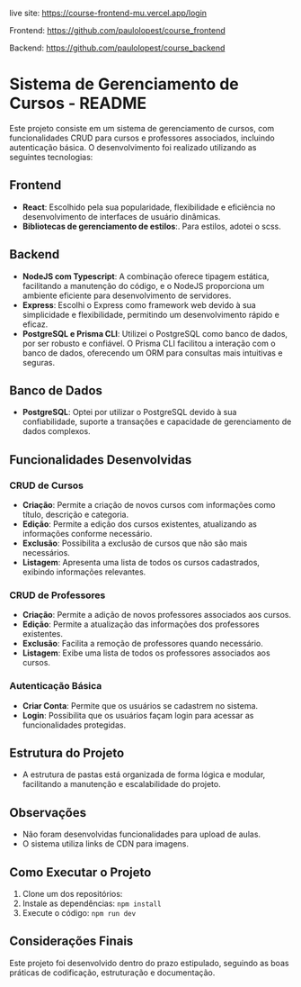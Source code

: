 live site: https://course-frontend-mu.vercel.app/login

Frontend: https://github.com/paulolopest/course_frontend

Backend: https://github.com/paulolopest/course_backend

# Sistema de Gerenciamento de Cursos - README

Este projeto consiste em um sistema de gerenciamento de cursos, com funcionalidades CRUD para cursos e professores associados, incluindo autenticação básica. O desenvolvimento foi realizado utilizando as seguintes tecnologias:

## Frontend
- **React**: Escolhido pela sua popularidade, flexibilidade e eficiência no desenvolvimento de interfaces de usuário dinâmicas.
- **Bibliotecas de gerenciamento de estilos**:. Para estilos, adotei o scss.

## Backend
- **NodeJS com Typescript**: A combinação oferece tipagem estática, facilitando a manutenção do código, e o NodeJS proporciona um ambiente eficiente para desenvolvimento de servidores.
- **Express**: Escolhi o Express como framework web devido à sua simplicidade e flexibilidade, permitindo um desenvolvimento rápido e eficaz.
- **PostgreSQL e Prisma CLI**: Utilizei o PostgreSQL como banco de dados, por ser robusto e confiável. O Prisma CLI facilitou a interação com o banco de dados, oferecendo um ORM para consultas mais intuitivas e seguras.

## Banco de Dados
- **PostgreSQL**: Optei por utilizar o PostgreSQL devido à sua confiabilidade, suporte a transações e capacidade de gerenciamento de dados complexos.

## Funcionalidades Desenvolvidas

### CRUD de Cursos
- **Criação**: Permite a criação de novos cursos com informações como título, descrição e categoria.
- **Edição**: Permite a edição dos cursos existentes, atualizando as informações conforme necessário.
- **Exclusão**: Possibilita a exclusão de cursos que não são mais necessários.
- **Listagem**: Apresenta uma lista de todos os cursos cadastrados, exibindo informações relevantes.

### CRUD de Professores
- **Criação**: Permite a adição de novos professores associados aos cursos.
- **Edição**: Permite a atualização das informações dos professores existentes.
- **Exclusão**: Facilita a remoção de professores quando necessário.
- **Listagem**: Exibe uma lista de todos os professores associados aos cursos.

### Autenticação Básica
- **Criar Conta**: Permite que os usuários se cadastrem no sistema.
- **Login**: Possibilita que os usuários façam login para acessar as funcionalidades protegidas.

## Estrutura do Projeto
- A estrutura de pastas está organizada de forma lógica e modular, facilitando a manutenção e escalabilidade do projeto.

## Observações
- Não foram desenvolvidas funcionalidades para upload de aulas.
- O sistema utiliza links de CDN para imagens.

## Como Executar o Projeto
1. Clone um dos repositórios: 
2. Instale as dependências: `npm install`
3. Execute o código: `npm run dev`


## Considerações Finais
Este projeto foi desenvolvido dentro do prazo estipulado, seguindo as boas práticas de codificação, estruturação e documentação.

